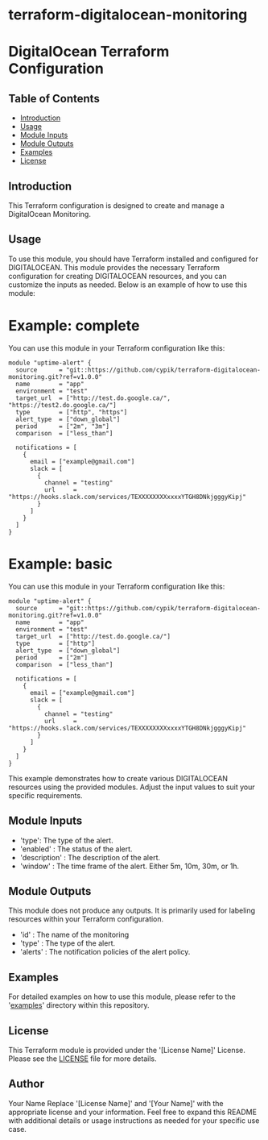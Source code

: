 # terraform-digitalocean-monitoring
# DigitalOcean Terraform Configuration

## Table of Contents

- [Introduction](#introduction)
- [Usage](#usage)
- [Module Inputs](#module-inputs)
- [Module Outputs](#module-outputs)
- [Examples](#examples)
- [License](#license)

## Introduction
This Terraform configuration is designed to create and manage a DigitalOcean Monitoring.

## Usage
To use this module, you should have Terraform installed and configured for DIGITALOCEAN. This module provides the necessary Terraform configuration for creating DIGITALOCEAN resources, and you can customize the inputs as needed. Below is an example of how to use this module:

#  Example: complete
You can use this module in your Terraform configuration like this:

```hcl
module "uptime-alert" {
  source      = "git::https://github.com/cypik/terraform-digitalocean-monitoring.git?ref=v1.0.0"
  name        = "app"
  environment = "test"
  target_url  = ["http://test.do.google.ca/", "https://test2.do.google.ca/"]
  type        = ["http", "https"]
  alert_type  = ["down_global"]
  period      = ["2m", "3m"]
  comparison  = ["less_than"]

  notifications = [
    {
      email = ["example@gmail.com"]
      slack = [
        {
          channel = "testing"
          url     = "https://hooks.slack.com/services/TEXXXXXXXXxxxxYTGH8DNkjgggyKipj"
        }
      ]
    }
  ]
}
```

#  Example: basic
You can use this module in your Terraform configuration like this:

```hcl
module "uptime-alert" {
  source      = "git::https://github.com/cypik/terraform-digitalocean-monitoring.git?ref=v1.0.0"
  name        = "app"
  environment = "test"
  target_url  = ["http://test.do.google.ca/"]
  type        = ["http"]
  alert_type  = ["down_global"]
  period      = ["2m"]
  comparison  = ["less_than"]

  notifications = [
    {
      email = ["example@gmail.com"]
      slack = [
        {
          channel = "testing"
          url     = "https://hooks.slack.com/services/TEXXXXXXXXxxxxYTGH8DNkjgggyKipj"
        }
      ]
    }
  ]
}
```
This example demonstrates how to create various DIGITALOCEAN resources using the provided modules. Adjust the input values to suit your specific requirements.


## Module Inputs

- 'type':  The type of the alert.
- 'enabled' :  The status of the alert.
- 'description' : The description of the alert.
- 'window' :  The time frame of the alert. Either 5m, 10m, 30m, or 1h.


## Module Outputs

This module does not produce any outputs. It is primarily used for labeling resources within your Terraform configuration.

- 'id' : The name of the monitoring
- 'type' : The type of the alert.
- 'alerts' :  The notification policies of the alert policy.


## Examples
For detailed examples on how to use this module, please refer to the '[examples](https://github.com/cypik/terraform-digitalocean-monitoring/blob/master/example)' directory within this repository.

## License
This Terraform module is provided under the '[License Name]' License. Please see the [LICENSE](https://github.com/cypik/terraform-digitalocean-monitoring/blob/master/LICENSE) file for more details.

## Author
Your Name
Replace '[License Name]' and '[Your Name]' with the appropriate license and your information. Feel free to expand this README with additional details or usage instructions as needed for your specific use case.
